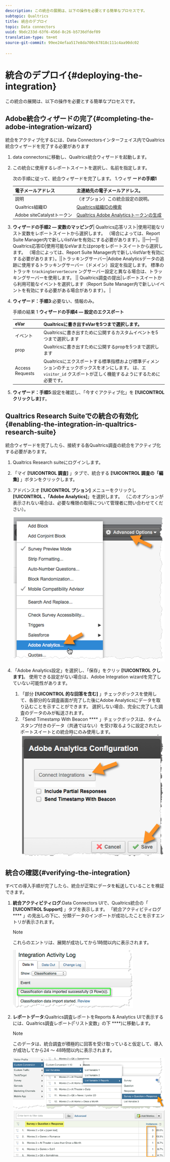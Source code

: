 ```yaml
---
description: この統合の展開は、以下の操作を必要とする簡単なプロセスです。
subtopic: Qualtrics
title: 統合のデプロイ
topic: Data connectors
uuid: 9bdc233d-63f6-456d-8c26-b5736dfdef09
translation-type: tm+mt
source-git-commit: 99ee24efaa517e8da700c67818c111c4aa90dc02

---
```



# 統合のデプロイ{#deploying-the-integration}

この統合の展開は、以下の操作を必要とする簡単なプロセスです。

## Adobe統合ウィザードの完了{#completing-the-adobe-integration-wizard}

統合をアクティブ化するには、Data Connectorsインターフェイス内でQualtrics統合ウィザードを完了する必要があります

1. data connectorsに移動し、Qualtrics統合ウィザードを起動します。
1. この統合に使用するレポートスイートを選択し、名前を指定します。

   次の手順に従って、統合ウィザードを完了します。 1.ウィザ **ードの手順1**

   | 電子メールアドレス | 主連絡先の電子メールアドレス。 |
   |---|---|
   | 説明 | （オプション）この統合設定の説明。 |
   | Qualtrics組織ID | [Qualtrics組織IDの検索](../qualtrics-overview/qualtrics-org-id.md) |
   | Adobe siteCatalystトークン | [Qualtrics Adobe Analyticsトークンの生成](../qualtrics-overview/qualtrics-token.md) |

1. **ウィザードの手順2 — 変数のマッピング**| Qualtrics応答リスト|使用可能なリスト変数をレポートスイートから選択します。 （場合によっては、Report Suite Manager内で新しいlistVarを有効にする必要があります）。||—|—|| Qualtrics応答ID|使用可能なeVarまたはpropをレポートスイートから選択します。 （場合によっては、Report Suite Manager内で新しいlistVarを有効にする必要があります）。||トラッキングサーバー|Adobe Analyticsデータの追跡に使用するトラッキングサーバー（ドメイン）設定を指定します。 標準のトラッキ `trackingServerSecure` ングサーバー設定と異なる場合は、トラッキングサーバーを使用します。  || Qualtrics調査の提出|レポートスイートから利用可能なイベントを選択します（Report Suite Manager内で新しいイベントを有効にする必要がある場合があります）。  |

1. **ウィザード：手順3**:必要ない、情報のみ。

   手順の結果 1 **ウィザードの手順4 — 設定のエクスポート**

   | eVar | Qualtricsに書き出すeVarを5つまで選択します。 |
   |---|---|
   | イベント | Qualtricsに書き出すために公開するカスタムイベントを5つまで選択します |
   | prop | Qualtricsに書き出すために公開するpropを5つまで選択します |
   | Access Requests | Qualtricsにエクスポートする標準指標および標準ディメンションのチェックボックスをオンにします。 は、エ `visitor_id` クスポートが正しく機能するようにするために必要です。 |

1. **ウィザード：手順5**:設定を確認し、「今すぐアクティブ化」を **[!UICONTROL クリックしま]**&#x200B;す。

## Qualtrics Research Suiteでの統合の有効化{#enabling-the-integration-in-qualtrics-research-suite}

統合ウィザードを完了したら、接続する各Qualtrics調査の統合をアクティブ化する必要があります。

1. Qualtrics Research suiteにログインします。
1. 「マイ **[!UICONTROL 調査]** 」タブで、統合する **[!UICONTROL 調査の「編集]** 」ボタンをクリックします。
1. アドバンスオ **[!UICONTROL プション]** メニューをクリックし **[!UICONTROL 、「Adobe Analytics]**」を選択します。 （このオプションが表示されない場合は、必要な権限の取得について管理者に問い合わせてください）。

   ![](assets/advanced_options.png)

1. 「Adobe Analytics設定」を選択し、「保存」をクリッ **[!UICONTROL クします]**。 使用できる設定がない場合は、Adobe Integration wizardを完了していない可能性があります。
   1. 「部分 **[!UICONTROL 的な回答を含む]** 」チェックボックスを使用して、各部分的な調査画面が完了した後にAdobe Analyticsにデータを取り込むことを示すことができます。 選択しない場合、完全に完了した調査のデータのみが転送されます。
   1. 「Send Timestamp With Beacon **** 」チェックボックスは、タイムスタンプ付きのデータ（共通ではない）を受け取るように設定されたレポートスイートとの統合時にのみ使用します。
   ![](assets/integration_config.png)

## 統合の確認{#verifying-the-integration}

すべての導入手順が完了したら、統合が正常にデータを転送していることを検証できます。

1. **統合アクティビティログ**:Data Connectors UIで、Qualtrics統合の「 **[!UICONTROL Support]** 」タブを表示します。 「統合アクティビティログ **** 」の見出しの下に、分類データのインポートが成功したことを示すエントリが表示されます。

   >[!NOTE]
   >
   >これらのエントリは、展開が成功してから1時間以内に表示されます。

   ![](assets/verify-1.png)

1. **レポートデータ**:Qualtrics調査レポートをReports &amp; Analytics UIで表示するには、Qualtrics調査レポート(「リスト変数」の下 ****)に移動します。

   >[!NOTE]
   >
   >このデータは、統合調査が積極的に回答を受け取っていると仮定して、導入が成功してから24 ～ 48時間以内に表示されます。

   ![](assets/verify-2.png) ![](assets/verify-3.png)



